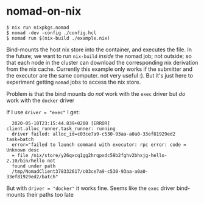 # nomad-on-nix

```
$ nix run nixpkgs.nomad
$ nomad -dev -config ./config.hcl
$ nomad run $(nix-build ./example.nix)

```

Bind-mounts the host nix store into the container, and executes the file.
In the future; we want to run `nix-build` _inside_ the nomad job; not outside; so that
each node in the cluster can download the corresponding nix derivation from the nix cache. Currently this example only works if the submitter and the executor are the same computer. not very useful :). But it's just here to experiment getting `nomad` jobs to access the nix store. 


Problem is that the bind mounts do _not_ work with the `exec` driver but _do_ work
with the `docker` driver

If I use `driver = "exec"`  I get:

      2020-05-10T23:15:44.839+0200 [ERROR] client.alloc_runner.task_runner: running
      driver failed: alloc_id=c03ce7a9-c530-93aa-a0a0-33ef81929ed2 task=batch
      error="failed to launch command with executor: rpc error: code = Unknown desc
      = file /nix/store/y26qxcq1gg2hrqpxdc58b2fghv2bhxjg-hello-2.10/bin/hello not
      found under path
      /tmp/NomadClient378332617/c03ce7a9-c530-93aa-a0a0-33ef81929ed2/batch"
      

But with `driver = "docker"` it works fine.
Seems like the `exec` driver bind-mounts their paths too late
